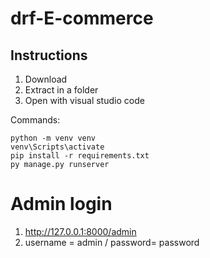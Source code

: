 # drf-E-commerce

## Instructions

1. Download 
2. Extract in a folder
3. Open with visual studio code

Commands:

    python -m venv venv
    venv\Scripts\activate
    pip install -r requirements.txt
    py manage.py runserver

# Admin login
1. http://127.0.0.1:8000/admin
2. username = admin / password= password
